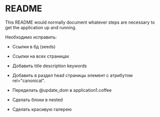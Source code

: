 # README

This README would normally document whatever steps are necessary to get the
application up and running.

Необходимо исправить:

* Ссылки в бд (seeds)

* Ссылки на всех страницах

* Добавить title description keywords

* Добавить в раздел head страницы элемент с атрибутом rel="canonical".

* Переделать @update_dom в application1.coffee

* Сделать блоки в nested

* Сделать красивую галерею
